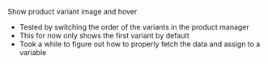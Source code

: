 Show product variant image and hover
- Tested by switching the order of the variants in the product manager
- This for now only shows the first variant by default
- Took a while to figure out how to properly fetch the data and assign to a variable